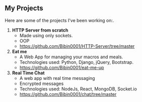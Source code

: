 ## My Projects

Here are some of the projects I've been working on:.
1. **HTTP Server from scratch**
   - Made using only sockets.
   - OOP
   - https://github.com/Bibin0001/HTTP-Server/tree/master
2. **Eat me**
   - A Web App for managing your macros and meals.
   - Technologies used: Python, Django, jQuery, Bootstrap.
   - https://github.com/Bibin0001/eat-me-up
3. **Real Time Chat**
   - A web app with real time messaging
   - Encrypted messages
   - Technologies used: NodeJs, React, MongoDB, Socket.io
   - https://github.com/Bibin0001/chat/tree/master
